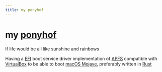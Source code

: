 ```yaml
---
title: my ponyhof
---
```


# my [ponyhof][wiktionary]
If life would be all like sunshine and rainbows

Having a [EFI][uefi] boot service driver implementation of [APFS][apfs] compatible with [VirtualBox][vbox] to be able to boot [macOS Mojave][mojave], preferably written in [Rust][rust]


[wiktionary]: //de.wiktionary.org/wiki/das_Leben_ist_kein_Ponyhof#%C3%9Cbersetzungen 
[rust]: //www.rust-lang.org/
[apfs]: //developer.apple.com/support/apple-file-system/Apple-File-System-Reference.pdf
[vbox]: //www.virtualbox.org/
[uefi]: //wiki.osdev.org/UEFI
[mojave]: //en.wikipedia.org/wiki/MacOS_Mojave
